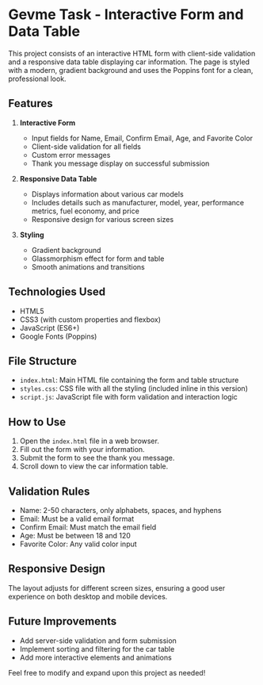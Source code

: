 # Gevme Task - Interactive Form and Data Table

This project consists of an interactive HTML form with client-side validation and a responsive data table displaying car information. The page is styled with a modern, gradient background and uses the Poppins font for a clean, professional look.

## Features

1. **Interactive Form**
   - Input fields for Name, Email, Confirm Email, Age, and Favorite Color
   - Client-side validation for all fields
   - Custom error messages
   - Thank you message display on successful submission

2. **Responsive Data Table**
   - Displays information about various car models
   - Includes details such as manufacturer, model, year, performance metrics, fuel economy, and price
   - Responsive design for various screen sizes

3. **Styling**
   - Gradient background
   - Glassmorphism effect for form and table
   - Smooth animations and transitions

## Technologies Used

- HTML5
- CSS3 (with custom properties and flexbox)
- JavaScript (ES6+)
- Google Fonts (Poppins)

## File Structure

- `index.html`: Main HTML file containing the form and table structure
- `styles.css`: CSS file with all the styling (included inline in this version)
- `script.js`: JavaScript file with form validation and interaction logic

## How to Use

1. Open the `index.html` file in a web browser.
2. Fill out the form with your information.
3. Submit the form to see the thank you message.
4. Scroll down to view the car information table.

## Validation Rules

- Name: 2-50 characters, only alphabets, spaces, and hyphens
- Email: Must be a valid email format
- Confirm Email: Must match the email field
- Age: Must be between 18 and 120
- Favorite Color: Any valid color input

## Responsive Design

The layout adjusts for different screen sizes, ensuring a good user experience on both desktop and mobile devices.

## Future Improvements

- Add server-side validation and form submission
- Implement sorting and filtering for the car table
- Add more interactive elements and animations

Feel free to modify and expand upon this project as needed!